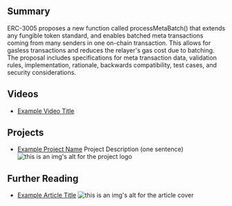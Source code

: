 ## Summary

ERC-3005 proposes a new function called processMetaBatch() that extends any fungible token standard, and enables batched meta transactions coming from many senders in one on-chain transaction. This allows for gasless transactions and reduces the relayer's gas cost due to batching. The proposal includes specifications for meta transaction data, validation rules, implementation, rationale, backwards compatibility, test cases, and security considerations.

## Videos

- [Example Video Title](https://www.youtube.com/watch?v=TDGq4aeevgY)

## Projects

- [Example Project Name](https://xxxx.xxx/xxxxx) Project Description (one sentence) ![this is an img's alt for the project logo](https://xxxx.xxx/project-logo.xxx)

## Further Reading

- [Example Article Title](https://xxxx.xxx/xxxxx) ![this is an img's alt for the article cover](https://xxxx.xxx/article-cover.xxx)

